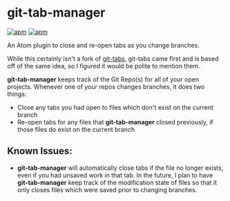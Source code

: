 # git-tab-manager 
[![apm](https://img.shields.io/apm/v/git-tab-manager.svg?style=flat-square)](https://atom.io/packages/git-tab-manager)
[![apm](https://img.shields.io/apm/dm/git-tab-manager.svg?style=flat-square)](https://atom.io/packages/git-tab-manager)

An Atom plugin to close and re-open tabs as you change branches.

While this certainly isn't a fork of [git-tabs](https://github.com/dbslone/git-tabs),
git-tabs came first and is based off of the same idea, so I figured it would be
polite to mention them.

**git-tab-manager** keeps track of the Git Repo(s) for all of your open projects.
Whenever one of your repos changes branches, it does two things:
* Close any tabs you had open to files which don't exist on the current branch
* Re-open tabs for any files that **git-tab-manager** closed previously, if those files do exist on the current branch

## Known Issues:
* **git-tab-manager** will automatically close tabs if the file no longer exists, even if you had unsaved work in that tab.
  In the future, I plan to have **git-tab-manager** keep track of the modification state of files so that it only closes files
  which were saved prior to changing branches.
